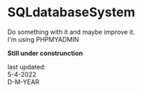 # SQLdatabaseSystem
Do something with it and maybe improve it.<br>
I'm using PHPMYADMIN

**Still under construnction**

last updated: <br>
5-4-2022<br>
D-M-YEAR
